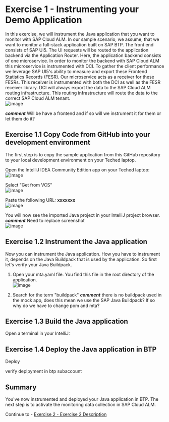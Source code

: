 # Exercise 1 - Instrumenting your Demo Application

In this exercise, we will instrument the Java application that you want to monitor with SAP Cloud ALM. 
In our sample scenario, we assume, that we want to monitor a full-stack application built on SAP BTP. The front end consists of SAP UI5. The UI requests will be routed to the application backend via the Application Router. Here, the application backend consists of one microservice. In order to monitor the backend with SAP Cloud ALM this microservice is instrumented with DCI. To gather the client performance we leverage SAP UI5's ability to measure and export these Frontend Statistics Records (FESR). Our microservice acts as a receiver for these FESRs. This receiver is instrumented with both the DCI as well as the FESR receiver library. DCI will always export the data to the SAP Cloud ALM routing infrastructure. This routing infrastructure will route the data to the correct SAP Cloud ALM tenant.
<br>![image](https://github.com/andrea-schu/teched2023-XP261/assets/113598836/27c7b80c-31fe-4a4b-84da-2aa8e7de5de8)

_**comment**_ Will be have a frontend and if so will we instrument it for them or let them do it?

## Exercise 1.1 Copy Code from GitHub into your development environment

The first step is to copy the sample application from this GitHub repository to your local development environment on your Teched laptop.

Open the IntelliJ IDEA Community Edition app on your Teched laptop:
<br>![image](https://github.com/andrea-schu/teched2023-XP261/assets/113598836/1f3c6050-dd18-444d-92fd-341135e04494)

Select "Get from VCS"
<br>![image](https://github.com/andrea-schu/teched2023-XP261/assets/113598836/23db97d8-640b-4107-bdc9-c57a791a4fe1)

Paste the following URL: **xxxxxxx**
<br>![image](https://github.com/andrea-schu/teched2023-XP261/assets/113598836/e77ac5ec-2a6d-4e88-bf87-555a7a446978)

You will now see the imported Java project in your IntelliJ project browser.
_**comment**_ Need to replace screenshot
<br>![image](https://github.com/andrea-schu/teched2023-XP261/assets/113598836/e6479cda-4cdb-4e7e-9a03-2dedad9c4b27)

## Exercise 1.2 Instrument the Java application

Now you can instrument the Java application. How you have to instrument it, depends on the Java Buildpack that is used by the application. 
So first let's verify your Java Buildpack.
1. Open your mta.yaml file. You find this file in the root directory of the application.
<br>![image](https://github.com/andrea-schu/teched2023-XP261/assets/113598836/99579b72-447c-490d-9a89-c96587f1138f)

2. Search for the term "buildpack" _**comment**_ there is no buildpack used in the mock app, does this mean we use the SAP Java Buildpack? If so why do we have to change pom and mta? 


## Exercise 1.3 Build the Java application

Open a terminal in your IntelliJ:

## Exercise 1.4 Deploy the Java application in BTP

Deploy

verify deplpyment in btp subaccount

## Summary

You've now instrumented and deployed your Java application in BTP. The next step is to activate the monitoring data collection in SAP Cloud ALM.

Continue to - [Exercise 2 - Exercise 2 Description](../ex2/README.md)

